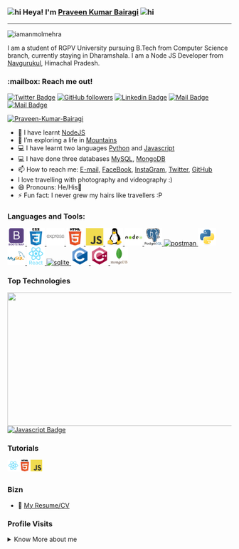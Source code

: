 ### <img src="https://user-images.githubusercontent.com/1303154/88677602-1635ba80-d120-11ea-84d8-d263ba5fc3c0.gif" width="28px" alt="hi"> Heya! I'm [Praveen Kumar Bairagi](https://github.com/Praveen-Kumar-Bairagi) <img src="https://user-images.githubusercontent.com/1303154/88677602-1635ba80-d120-11ea-84d8-d263ba5fc3c0.gif" width="28px"  alt="hi">

<hr />

<p align="left"> <img src="https://komarev.com/ghpvc/?username=Praveen-Kumar-Bairagi&label=Profile%20views&color=0e75b6&style=flat" alt="iamanmolmehra" /> </p>

I am a student of RGPV University pursuing B.Tech from Computer Science branch, currently staying in Dharamshala. I am a  Node JS Developer from [Navgurukul](https://navgurukul.org/), Himachal Pradesh.

<h3>:mailbox: Reach me out!</h3>

[![Twitter Badge](https://img.shields.io/badge/-@ipraveenbairagi-1ca0f1?style=flat&labelColor=1ca0f1&logo=twitter&logoColor=white&link=https://twitter.com/Ipnywis)](https://twitter.com/ipraveenbairagi) [![GitHub followers](https://img.shields.io/github/followers/8?color=withe&label=GitHub&logo=Github&style=social)](https://github.com/Praveen-Kumar-Bairagi) [![Linkedin Badge](https://img.shields.io/badge/-Praveen-0e76a8?style=flat&labelColor=0e76a8&logo=linkedin&logoColor=white)](https://www.linkedin.com/in/praveen-kumar-bairagi-a323b0208/) [![Mail Badge](https://img.shields.io/badge/-@Praveen?style=flat&labelColor=e84393&logo=instagram&logoColor=white)](https://www.instagram.com/i.praveenbairagi) [![Mail Badge](https://img.shields.io/badge/Praveen-c0392b?style=flat&labelColor=c0392b&logo=gmail&logoColor=white)](https://bairagipraveen349@gmail.com)

<p align="left"> <a href="https://github.com/ryo-ma/github-profile-trophy"><img src="https://github-profile-trophy.vercel.app/?username=Praveen-Kumar-Bairagi" alt="Praveen-Kumar-Bairagi" /></a> </p>

<!-- TODO: Add last video link -->

<!-- - 🌱 I’m making projects on [ReactJS](https://reactjs.org/docs/getting-started.html) and [Redux](https://redux.js.org) -->
- 👯 I have learnt [NodeJS](https://nodejs.org/en/)
- 🤔 I’m exploring a life in [Mountains](https://en.wikipedia.org/wiki/Dharamshala)
- 💻 I have learnt two languages [Python](https://www.python.org) and [Javascript](https://www.javascript.com)
- 💻 I have done three databases [MySQL](https://www.mysql.com), [MongoDB](https://www.mongodb.com)
- 📫 How to reach me: [E-mail](bairagipraveen349@gmail.com), [FaceBook](https://www.facebook.com/profile.php?id=100022436086200), [InstaGram](https://www.instagram.com/i.praveenbairagi), [Twitter](@ipraveenbairagi), [GitHub](https://github.com/Praveen-Kumar-Bairagi)
- I love travelling with photography and videography :)
- 😄 Pronouns: He/His🧑 
- ⚡ Fun fact: I never grew my hairs like travellers :P

<h3 align="left">Languages and Tools:</h3>
<p align="left"> <a href="https://getbootstrap.com" target="_blank"> <img src="https://raw.githubusercontent.com/devicons/devicon/master/icons/bootstrap/bootstrap-plain-wordmark.svg" alt="bootstrap" width="40" height="40"/> </a> <a href="https://www.w3schools.com/css/" target="_blank"> <img src="https://raw.githubusercontent.com/devicons/devicon/master/icons/css3/css3-original-wordmark.svg" alt="css3" width="40" height="40"/> </a> <a href="https://expressjs.com" target="_blank"> <img src="https://raw.githubusercontent.com/devicons/devicon/master/icons/express/express-original-wordmark.svg" alt="express" width="40" height="40"/> </a> </a> <a href="https://www.w3.org/html/" target="_blank"> <img src="https://raw.githubusercontent.com/devicons/devicon/master/icons/html5/html5-original-wordmark.svg" alt="html5" width="40" height="40"/> </a> <a href="https://developer.mozilla.org/en-US/docs/Web/JavaScript" target="_blank"> <img src="https://raw.githubusercontent.com/devicons/devicon/master/icons/javascript/javascript-original.svg" alt="javascript" width="40" height="40"/> </a> <a href="https://www.linux.org/" target="_blank"> <img src="https://raw.githubusercontent.com/devicons/devicon/master/icons/linux/linux-original.svg" alt="linux" width="40" height="40"/> </a> <a href="https://nodejs.org" target="_blank"> <img src="https://raw.githubusercontent.com/devicons/devicon/master/icons/nodejs/nodejs-original-wordmark.svg" alt="nodejs" width="40" height="40"/> </a> <a href="https://www.postgresql.org" target="_blank"> <img src="https://raw.githubusercontent.com/devicons/devicon/master/icons/postgresql/postgresql-original-wordmark.svg" alt="postgresql" width="40" height="40"/> </a> <a href="https://postman.com" target="_blank"> <img src="https://www.vectorlogo.zone/logos/getpostman/getpostman-icon.svg" alt="postman" width="40" height="40"/> </a> <a href="https://www.python.org" target="_blank"> <img src="https://raw.githubusercontent.com/devicons/devicon/master/icons/python/python-original.svg" alt="python" width="40" height="40"/> <a href="https://www.mysql.com/" target="_blank"> <img src="https://raw.githubusercontent.com/devicons/devicon/master/icons/mysql/mysql-original-wordmark.svg" alt="mysql" width="40" height="40"/> </a> </a> <a href="https://reactjs.org/" target="_blank"> <img
src="https://raw.githubusercontent.com/devicons/devicon/master/icons/react/react-original-wordmark.svg" alt="react" width="40" height="40"/> </a> <a href="https://www.sqlite.org/" target="_blank"> <img src="https://www.vectorlogo.zone/logos/sqlite/sqlite-icon.svg" alt="sqlite" width="40" height="40"/> </a>
<a href="https://www.cprogramming.com/" target="_blank"> <img src="https://raw.githubusercontent.com/devicons/devicon/master/icons/c/c-original.svg" alt="c" width="40" height="40"/> </a> <a href="https://www.w3schools.com/cpp/" target="_blank"> <img src="https://raw.githubusercontent.com/devicons/devicon/master/icons/cplusplus/cplusplus-original.svg" alt="cplusplus" width="40" height="40"/> </a> 
<a href="https://www.mongodb.com/" target="_blank"> <img src="https://raw.githubusercontent.com/devicons/devicon/master/icons/mongodb/mongodb-original-wordmark.svg" alt="mongodb" width="40" height="40"/> </a>
</p>

<h3>Top Technologies</h3>

<img align="right" height="300px"  width="600px" src="https://raw.githubusercontent.com/abhisheknaiidu/abhisheknaiidu/master/code.gif" />
<!-- TODO: Make technologies links takes you to repositories -->

[![Javascript Badge](https://img.shields.io/badge/-Javascript-F0DB4F?style=for-the-badge&labelColor=black&logo=javascript&logoColor=F0DB4F)](#) 


### Tutorials

<img align="left" alt="React" width="26px" src="https://raw.githubusercontent.com/github/explore/80688e429a7d4ef2fca1e82350fe8e3517d3494d/topics/react/react.png" /><img align="left" alt="HTML5" width="26px" src="https://raw.githubusercontent.com/github/explore/80688e429a7d4ef2fca1e82350fe8e3517d3494d/topics/html/html.png" /><img align="left" alt="JavaScript" width="26px" src="https://raw.githubusercontent.com/github/explore/80688e429a7d4ef2fca1e82350fe8e3517d3494d/topics/javascript/javascript.png" />

<br />
<br />


### Bizn
- :paperclip: [My Resume/CV](https://docs.google.com/document/d/1jLk8QUy-uX1O37MVvER3IZQryek0Z_cR81hxhZXyBBw/edit?usp=sharing)        


<h3>Profile Visits</h3> 


 <details> 
 <summary>
 Know More about me
</summary> 

<br >

I have been brought up in gurgaon between IT companies and technologies taking place everyday. I became a [MENSA](https://www.mensa.org) India scholar when I was in school clearing the IQ test with 99+ percentile, be it family or finacial issues, MENSA is always there to stand behind me, we are happy to say we are sponsered by [INDIGO](https://www.goindigo.in) airlines.

#### What is GitHub? <img  width="300px" align="right" src="https://connectnigeria.com/articles/wp-content/uploads/2018/11/GitHub-2.png" alt="github..." />
GitHub is a code hosting platform for version control and collaboration. It lets you and others work together on projects from anywhere. This tutorial teaches you GitHub essentials like repositories, branches, commits, and Pull Requests.


<h3>Github Stats</h3>

[![Anmol GitHub stats](https://github-readme-stats.vercel.app/api?username=iamanmolmehra&hide=contribs,prs&theme=tokyonight)](https://github.com/Praveen-Kumar-Bairagi/github-readme-stats)

<h3>Friend</h3>
<img height="20px" width="20px" src="https://avatars.githubusercontent.com/u/44016225?v=4"><a href="https://github.com/anandpatel504"></a></img>
<img height="20px" width="20px" src="https://avatars.githubusercontent.com/u/62738420?v=4"><a href="https://github.com/satpalaalaria"></a></img>
<!-- <img height="20px" width="20px" src="https://avatars.githubusercontent.com/u/61968702?v=4"><a href="https://github.com/umesh8800"></a></img> -->
<!-- <img height="20px" width="20px" src="https://avatars.githubusercontent.com/u/68850504?v=4"><a href="https://github.com/prabhakarsarkar"></a></img> -->


</details>
